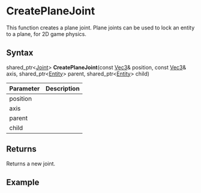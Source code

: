 # CreatePlaneJoint

This function creates a plane joint. Plane joints can be used to lock an entity to a plane, for 2D game physics.

## Syntax

shared_ptr<[Joint](Joint.md)\> **CreatePlaneJoint**(const [Vec3](Vec3.md)& position, const [Vec3](Vec3.md)& axis, shared_ptr<[Entity](Entity.md)\> parent, shared_ptr<[Entity](Entity.md)\> child)

| Parameter | Description |
|---|---|
| position | |
| axis | |
| parent | |
| child | |

## Returns

Returns a new joint.

## Example

